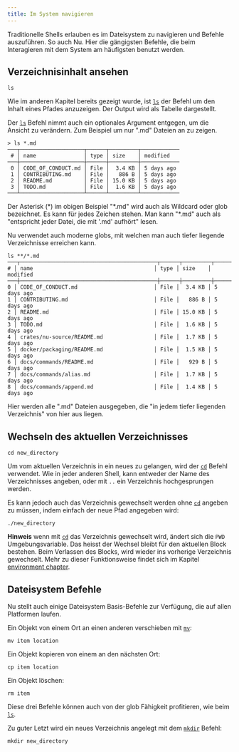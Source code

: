 ```yaml
---
title: Im System navigieren
---
```


Traditionelle Shells erlauben es im Dateisystem zu navigieren und Befehle auszuführen. So auch Nu. Hier die gängigsten Befehle, die beim Interagieren mit dem System am häufigsten benutzt werden.

## Verzeichnisinhalt ansehen

```nu
ls
```

Wie im anderen Kapitel bereits gezeigt wurde, ist [`ls`](/commands/docs/ls.md) der Befehl um den Inhalt eines Pfades anzuzeigen. Der Output wird als Tabelle dargestellt.

Der [`ls`](/commands/docs/ls.md) Befehl nimmt auch ein optionales Argument entgegen, um die Ansicht zu verändern. Zum Beispiel um nur ".md" Dateien an zu zeigen.

```nu
> ls *.md
───┬────────────────────┬──────┬─────────┬────────────
 # │ name               │ type │ size    │ modified
───┼────────────────────┼──────┼─────────┼────────────
 0 │ CODE_OF_CONDUCT.md │ File │  3.4 KB │ 5 days ago
 1 │ CONTRIBUTING.md    │ File │   886 B │ 5 days ago
 2 │ README.md          │ File │ 15.0 KB │ 5 days ago
 3 │ TODO.md            │ File │  1.6 KB │ 5 days ago
───┴────────────────────┴──────┴─────────┴────────────
```

Der Asterisk (\*) im obigen Beispiel "\*.md" wird auch als Wildcard oder glob bezeichnet. Es kann für jedes Zeichen stehen. Man kann "\*.md" auch als "entspricht jeder Datei, die mit '.md' aufhört" lesen.

Nu verwendet auch moderne globs, mit welchen man auch tiefer liegende Verzeichnisse erreichen kann.

```nu
ls **/*.md
───┬───────────────────────────────────────────┬──────┬─────────┬───────────
# │ name                                      │ type │ size    │ modified
───┼───────────────────────────────────────────┼──────┼─────────┼───────────
0 │ CODE_OF_CONDUCT.md                        │ File │  3.4 KB │ 5 days ago
1 │ CONTRIBUTING.md                           │ File │   886 B │ 5 days ago
2 │ README.md                                 │ File │ 15.0 KB │ 5 days ago
3 │ TODO.md                                   │ File │  1.6 KB │ 5 days ago
4 │ crates/nu-source/README.md                │ File │  1.7 KB │ 5 days ago
5 │ docker/packaging/README.md                │ File │  1.5 KB │ 5 days ago
6 │ docs/commands/README.md                   │ File │   929 B │ 5 days ago
7 │ docs/commands/alias.md                    │ File │  1.7 KB │ 5 days ago
8 │ docs/commands/append.md                   │ File │  1.4 KB │ 5 days ago
```

Hier werden alle ".md" Dateien ausgegeben, die "in jedem tiefer liegenden Verzeichnis" von hier aus liegen.

## Wechseln des aktuellen Verzeichnisses

```nu
cd new_directory
```

Um vom aktuellen Verzeichnis in ein neues zu gelangen, wird der [`cd`](/commands/docs/cd.md) Befehl verwendet. Wie in jeder anderen Shell, kann entweder der Name des Verzeichnisses angeben, oder mit `..` ein Verzeichnis hochgesprungen werden.

Es kann jedoch auch das Verzeichnis gewechselt werden ohne [`cd`](/commands/docs/cd.md) angeben zu müssen, indem einfach der neue Pfad angegeben wird:

```nu
./new_directory
```

**Hinweis** wenn mit [`cd`](/commands/docs/cd.md) das Verzeichnis gewechselt wird, ändert sich die `PWD` Umgebungsvariable. Das heisst der Wechsel bleibt für den aktuellen Block bestehen. Beim Verlassen des Blocks, wird wieder ins vorherige Verzeichnis gewechselt.
Mehr zu dieser Funktionsweise findet sich im Kapitel [environment chapter](./environment.md).

## Dateisystem Befehle

Nu stellt auch einige Dateisystem Basis-Befehle zur Verfügung, die auf allen Platformen laufen.

Ein Objekt von einem Ort an einen anderen verschieben mit [`mv`](/commands/docs/mv.md):

```nu
mv item location
```

Ein Objekt kopieren von einem an den nächsten Ort:

```nu
cp item location
```

Ein Objekt löschen:

```nu
rm item
```

Diese drei Befehle können auch von der glob Fähigkeit profitieren, wie beim [`ls`](/commands/docs/ls.md).

Zu guter Letzt wird ein neues Verzeichnis angelegt mit dem [`mkdir`](/commands/docs/mkdir.md) Befehl:

```nu
mkdir new_directory
```
